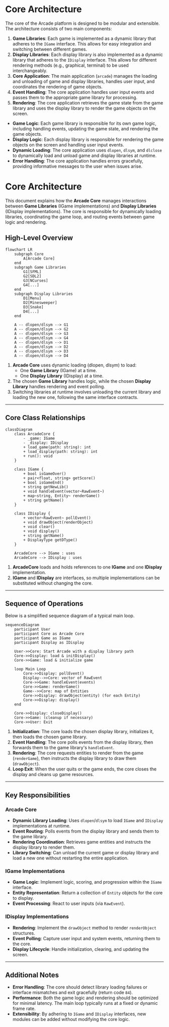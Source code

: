 # Core Architecture

The core of the Arcade platform is designed to be modular and extensible. The architecture consists of two main components:

1. **Game Libraries**: Each game is implemented as a dynamic library that adheres to the `IGame` interface. This allows for easy integration and switching between different games.
2. **Display Libraries**: Each display library is also implemented as a dynamic library that adheres to the `IDisplay` interface. This allows for different rendering methods (e.g., graphical, terminal) to be used interchangeably.
3. **Core Application**: The main application (`arcade`) manages the loading and unloading of game and display libraries, handles user input, and coordinates the rendering of game objects.
4. **Event Handling**: The core application handles user input events and passes them to the appropriate game library for processing.
5. **Rendering**: The core application retrieves the game state from the game library and uses the display library to render the game objects on the screen.
- **Game Logic**: Each game library is responsible for its own game logic, including handling events, updating the game state, and rendering the game objects.
- **Display Logic**: Each display library is responsible for rendering the game objects on the screen and handling user input events.
- **Dynamic Loading**: The core application uses `dlopen`, `dlsym`, and `dlclose` to dynamically load and unload game and display libraries at runtime.
- **Error Handling**: The core application handles errors gracefully, providing informative messages to the user when issues arise.




# Core Architecture

This document explains how the **Arcade Core** manages interactions between **Game Libraries** (IGame implementations) and **Display Libraries** (IDisplay implementations). The core is responsible for dynamically loading libraries, coordinating the game loop, and routing events between game logic and rendering.

## High-Level Overview

```mermaid
flowchart LR
    subgraph Core
        A[Arcade Core]
    end
    subgraph Game Libraries
        G1[SFML]
        G2[SDL2]
        G3[NCurses]
        G4[...]
    end
    subgraph Display Libraries
        D1[Menu]
        D2[Minesweeper]
        D3[Snake]
        D4[...]
    end

    A -- dlopen/dlsym --> G1
    A -- dlopen/dlsym --> G2
    A -- dlopen/dlsym --> G3
    A -- dlopen/dlsym --> G4
    A -- dlopen/dlsym --> D1
    A -- dlopen/dlsym --> D2
    A -- dlopen/dlsym --> D3
    A -- dlopen/dlsym --> D4
```

1. **Arcade Core** uses dynamic loading (dlopen, dlsym) to load:
   - One **Game Library** (IGame) at a time.
   - One **Display Library** (IDisplay) at a time.
2. The chosen **Game Library** handles logic, while the chosen **Display Library** handles rendering and event polling.
3. Switching libraries at runtime involves unloading the current library and loading the new one, following the same interface contracts.

---

## Core Class Relationships

```mermaid
classDiagram
    class ArcadeCore {
        - _game: IGame
        - _display: IDisplay
        + load_game(path: string): int
        + load_display(path: string): int
        + run(): void
    }

    class IGame {
        + bool isGameOver()
        + pair<float, string> getScore()
        + bool isGameEnd()
        + string getNewLib()
        + void handleEvent(vector~RawEvent~)
        + map~string, Entity~ renderGame()
        + string getName()
    }

    class IDisplay {
        + vector~RawEvent~ pollEvent()
        + void drawObject(renderObject)
        + void clear()
        + void display()
        + string getName()
        + DisplayType getDType()
    }

    ArcadeCore --> IGame : uses
    ArcadeCore --> IDisplay : uses
```

1. **ArcadeCore** loads and holds references to one **IGame** and one **IDisplay** implementation.
2. **IGame** and **IDisplay** are interfaces, so multiple implementations can be substituted without changing the core.

---

## Sequence of Operations

Below is a simplified sequence diagram of a typical main loop.

```mermaid
sequenceDiagram
    participant User
    participant Core as Arcade Core
    participant Game as IGame
    participant Display as IDisplay

    User->>Core: Start Arcade with a display library path
    Core->>Display: load & initDisplay()
    Core->>Game: load & initialize game

    loop Main Loop
        Core->>Display: pollEvent()
        Display-->>Core: vector of RawEvent
        Core->>Game: handleEvent(events)
        Core->>Game: renderGame()
        Game-->>Core: map of Entities
        Core->>Display: drawObject(entity) (for each Entity)
        Core->>Display: display()
    end

    Core->>Display: closeDisplay()
    Core->>Game: (cleanup if necessary)
    Core->>User: Exit
```

1. **Initialization**: The core loads the chosen display library, initializes it, then loads the chosen game library.
2. **Event Handling**: The core polls events from the display library, then forwards them to the game library's `handleEvent`.
3. **Rendering**: The core requests entities to render from the game (`renderGame`), then instructs the display library to draw them (`drawObject`).
4. **Loop Exit**: When the user quits or the game ends, the core closes the display and cleans up game resources.

---

## Key Responsibilities

### Arcade Core
- **Dynamic Library Loading**: Uses `dlopen`/`dlsym` to load `IGame` and `IDisplay` implementations at runtime.
- **Event Routing**: Polls events from the display library and sends them to the game library.
- **Rendering Coordination**: Retrieves game entities and instructs the display library to render them.
- **Library Switching**: Can unload the current game or display library and load a new one without restarting the entire application.

### IGame Implementations
- **Game Logic**: Implement logic, scoring, and progression within the `IGame` interface.
- **Entity Representation**: Return a collection of `Entity` objects for the core to display.
- **Event Processing**: React to user inputs (via `RawEvent`).

### IDisplay Implementations
- **Rendering**: Implement the `drawObject` method to render `renderObject` structures.
- **Event Polling**: Capture user input and system events, returning them to the core.
- **Display Lifecycle**: Handle initialization, clearing, and updating the screen.

---

## Additional Notes

- **Error Handling**: The core should detect library loading failures or interface mismatches and exit gracefully (return code `84`).
- **Performance**: Both the game logic and rendering should be optimized for minimal latency. The main loop typically runs at a fixed or dynamic frame rate.
- **Extensibility**: By adhering to `IGame` and `IDisplay` interfaces, new modules can be added without modifying the core logic.


